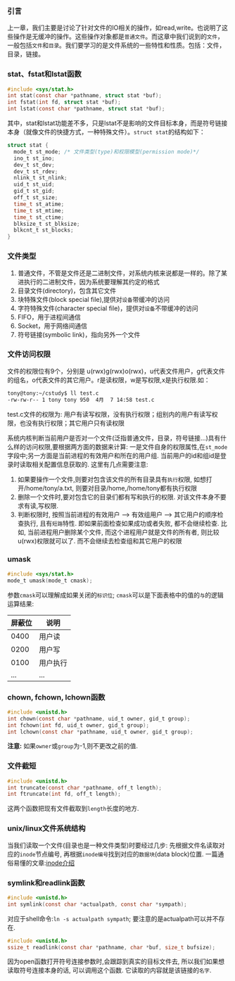 ### 引言
上一章，我们主要是讨论了针对文件的IO相关的操作，如read,write。也说明了这些操作是无缓冲的操作。这些操作对象都是`普通文件`。而这章中我们说到的`文件`，一般包括`文件`和`目录`。我们要学习的是文件系统的一些特性和性质。包括：文件，目录，链接。

### stat、fstat和lstat函数

```c
#include <sys/stat.h>
int stat(const char *pathname, struct stat *buf);
int fstat(int fd, struct stat *buf);
int lstat(const char *pathname, struct stat *buf);
```
其中，stat和lstat功能差不多，只是lstat不是影响的文件目标本身，而是符号链接本身（就像文件的快捷方式，一种特殊文件）。`struct stat`的结构如下：

```c
struct stat {
  mode_t st_mode; /* 文件类型(type)和权限模型(permission mode)*/
  ino_t st_ino;
  dev_t st_dev;
  dev_t st_rdev;
  nlink_t st_nlink;
  uid_t st_uid;
  gid_t st_gid;
  off_t st_size;
  time_t st_atime;
  time_t st_mtime;
  time_t st_ctime;
  blksize_t st_blksize;
  blkcnt_t st_blocks;
}
```

### 文件类型
1. 普通文件，不管是文件还是二进制文件，对系统内核来说都是一样的。除了某进执行的二进制文件，因为系统要理解其约定的格式
1. 目录文件(directory)，包含其它文件
1. 块特殊文件(block special file),提供对`设备`带缓冲的访问
1. 字符特殊文件(character special file)，提供对`设备`不带缓冲的访问
1. FIFO，用于进程间通信
1. Socket，用于网络间通信
1. 符号链接(symbolic link)，指向另外一个文件

### 文件访问权限
文件的权限位有9个，分别是 u(rwx)g(rwx)o(rwx)，u代表文件用户，g代表文件的组名，o代表文件的其它用户。r是读权限，w是写权限,x是执行权限.如：
```bash
tony@tony:~/cstudy$ ll test.c 
-rw-rw-r-- 1 tony tony 950  4月  7 14:58 test.c
```
test.c文件的权限为: 用户有读写权限，没有执行权限；组别内的用户有读写权限，也没有执行权限；其它用户只有读权限

系统内核判断当前用户是否对一个文件(泛指普通文件，目录，符号链接...)具有什么样的访问权限,要根据两方面的数据来计算: 一是文件自身的权限属性,在`st_mode`字段中;另一方面是当前进程的有效用户和所在的用户组. 当前用户的id和组id是登录时读取相关配置信息获取的. 这里有几点需要注意:

1. 如果要操作一个文件,则要对包含该文件的所有目录具有`执行`权限, 如想打开/home/tony/a.txt, 则要对目录/home,/home/tony都有执行权限
1. 删除一个文件时,要对包含它的目录们都有写和执行的权限. 对该文件本身不要求有读,写权限.
1. 判断权限时, 按照当前进程的有效用户 --> 有效组用户 --> 其它用户的顺序检查执行, 且有`短路`特性. 即如果前面检查如果成功或者失败, 都不会继续检查. 比如, 当前进程用户删除某个文件, 而这个进程用户就是文件的所有者, 则比较u(rwx)权限就可以了. 而不会继续去检查组和其它用户的权限

### umask
```c
#include <sys/stat.h>
mode_t umask(mode_t cmask);
```
参数`cmask`可以理解成如果关闭的`标识位`; `cmask`可以是下面表格中的值的`与`的逻辑运算结果:

屏蔽位|说明
---|---
0400|用户读
0200|用户写
0100|用户执行
...|...

### chown, fchown, lchown函数

```c
#include <unistd.h>
int chown(const char *pathname, uid_t owner, gid_t group);
int fchown(int fd, uid_t owner, gid_t group);
int lchown(const char *pathname, uid_t owner, gid_t group);
```

**注意:** 如果`owner`或`group`为-1,则不更改之前的值.

### 文件截短
```c
#include <unistd.h>
int truncate(const char *pathname, off_t length);
int ftruncate(int fd, off_t length);
```
这两个函数把现有文件截取到`length`长度的地方.

### unix/linux文件系统结构

当我们读取一个文件(目录也是一种文件类型)时要经过几步: 先根据文件名读取对应的`inode`节点编号, 再根据`inode编号`找到对应的`数据块`(data block)位置. 一篇通俗易懂的文章:[inode介绍](http://www.ruanyifeng.com/blog/2011/12/inode.html)

### symlink和readlink函数

```c
#include <unistd.h>
int symlink(const char *actualpath, const char *sympath);
```

对应于shell命令:`ln -s actualpath sympath`; 要注意的是actualpath可以并不存在.

```c
#include <unistd.h>
ssize_t readlink(const char *pathname, char *buf, size_t bufsize);
```
因为open函数打开符号连接参数时,会跟踪到真实的目标文件去, 所以我们如果想读取符号连接本身的话, 可以调用这个函数. 它读取的内容就是该链接的`名字`. 











